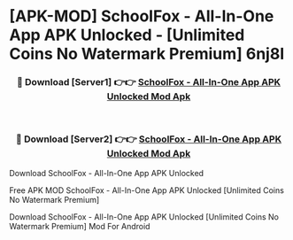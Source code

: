 # [APK-MOD] SchoolFox - All-In-One App APK Unlocked - [Unlimited Coins No Watermark Premium] 6nj8l



<div align="center">
<h3>🔴 Download [Server1] 👉👉 <a href="https://momento.my/?title=SchoolFox_-_All-In-One_App_APK_Unlocked">SchoolFox - All-In-One App APK Unlocked Mod Apk</a></h3><br>

<h3>🔴 Download [Server2] 👉👉 <a href="https://momento.my/?title=SchoolFox_-_All-In-One_App_APK_Unlocked">SchoolFox - All-In-One App APK Unlocked Mod Apk</a></h3>
</div>



Download SchoolFox - All-In-One App APK Unlocked 

Free APK MOD SchoolFox - All-In-One App APK Unlocked [Unlimited Coins No Watermark Premium]

Download SchoolFox - All-In-One App APK Unlocked [Unlimited Coins No Watermark Premium] Mod For Android
